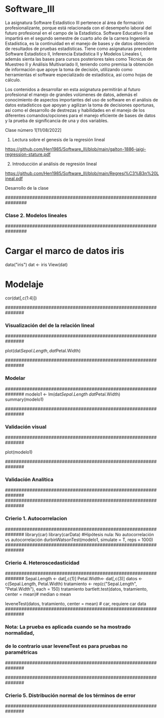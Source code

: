 # Software_III

La asignatura Software Estadístico III pertenece al área de formación profesionalizante,
porque está relacionada con el desempeño laboral del futuro profesional en el campo de 
la Estadística. Software Educativo III se impartirá en el segundo semestre de cuarto año de la carrera 
Ingeniería Estadística, es la continuidad en el manejo de bases y de datos obtención de 
resultados de pruebas estadísticas. Tiene como asignaturas precedente Software
Estadístico II, Inferencia Estadística II y Modelos Lineales I, además sienta las bases 
para cursos posteriores tales como Técnicas de Muestreo II y Análisis Multivariado II, 
teniendo como premisa la obtención de información que apoye la toma de decisión, 
utilizando como herramientas el software especializado de estadística, así como hojas 
de cálculo.

Los contenidos a desarrollar en esta asignatura permitirán al futuro profesional el manejo 
de grandes volúmenes de datos, además el conocimiento de aspectos importantes del
uso de software en el análisis de datos estadísticos que apoyan y agilizan la toma de 
decisiones oportunas, así como el desarrollo de destrezas y habilidades en el manejo de 
los diferentes comandos/opciones para el manejo eficiente de bases de datos y la prueba
de significancia de una y dos variables.


Clase número 1[11/08/2022]

1. Lectura sobre el genesis de la regresión lineal

https://github.com/Hen1985/Software_III/blob/main/galton-1886-jaigi-regression-stature.pdf

2. Introducción al análisis de regresión lineal

https://github.com/Hen1985/Software_III/blob/main/Regresi%C3%B3n%20Lineal.pdf

Desarrollo de la clase 

################################################################
###                Clase 2. Modelos lineales
################################################################
# Cargar el marco de datos iris 

data("iris")
dat <- iris
View(dat)

# Modelaje 

cor(dat[,c(1:4)])

###############################################################
### Visualización del de la relación lineal 
###############################################################

plot(dat$Sepal.Length, dat$Petal.Width)

###############################################################
### Modelar  
###############################################################
modelo1 <- lm(dat$Sepal.Length~dat$Petal.Width)
summary(modelo1)

###############################################################
### Validación visual  
###############################################################

plot(modelo1)

###############################################################
### Validación Analítica  
###############################################################
###############################################################
### Crierio 1. Autocorrelacion 
###############################################################
library(car)
library(carData)
#Hipótesis nula: No autocorrelación vs autocorrelación
durbinWatsonTest(modelo1, simulate = T, reps = 1000)
###############################################################
### Crierio 4. Heteroscedasticidad
###############################################################
Sepal.Length <- dat[,c(1)]
Petal.Width<- dat[,c(3)]
datos <- c(Sepal.Length, Petal.Width)
tratamiento <- rep(c("Sepal.Length", "Petal.Width"), each = 150)
tratamiento
bartlett.test(datos, tratamiento, center = mean)# median o mean

leveneTest(datos, tratamiento, center = mean) # car, requiere car data
###############################################################
### Nota: La prueba es aplicada cuando se ha mostrado normalidad, 
### de lo contrario usar leveneTest es para pruebas no paramétricas
###############################################################

###############################################################
### Crierio 5. Distribución normal de los términos de error
###############################################################
